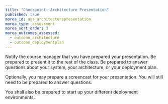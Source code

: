 ```yaml
---
title: "Checkpoint: Architecture Presentation"
published: true
morea_id: ass_architecturepresentation
morea_type: assessment
morea_sort_order: 3
morea_outcomes_assessed:
  - outcome_architecture
  - outcome_deploymentplan  
---
```

Notify the course manager that you have prepared your presentation. Be prepared to present it to the rest of the class. Be prepared to answer questions about your system, your architecture, or your deployment plan.

Optionally, you may prepare a screencast for your presentation. You will still need to be prepared to answer questions.

You shall also be prepared to start up your different deployment environments.